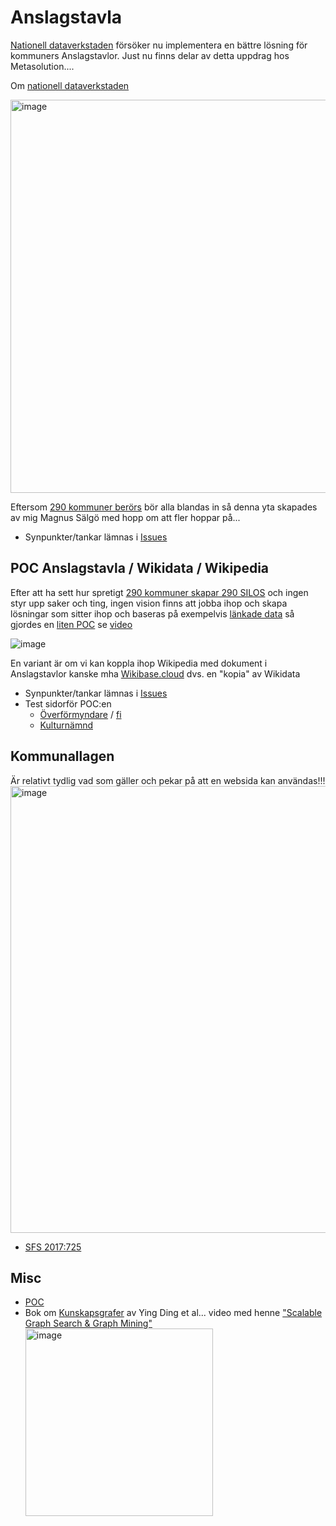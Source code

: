 # Anslagstavla
[Nationell dataverkstaden](https://www.vgregion.se/ov/dataverkstad/) försöker nu implementera en bättre lösning för kommuners Anslagstavlor. Just nu finns delar av detta uppdrag hos Metasolution....

Om [nationell dataverkstaden](https://www.vgregion.se/ov/dataverkstad)

<img width="629" alt="image" src="https://user-images.githubusercontent.com/14206509/193143626-135d51d0-20f7-4e13-adef-42e6980bb357.png">

Eftersom [290 kommuner berörs](https://sweopendata.wikibase.cloud/query/embed.html#%23%23title%3A%20Kommuners%20Anslagstavla%20-%20test%20Wikibase%0A%23defaultView%3AMap%7B%22hide%22%3A%5B%22%3Fcoord%22%5D%7D%0A%0APREFIX%20wb%3A%20%3Chttps%3A%2F%2Fsweopendata.wikibase.cloud%2Fentity%2F%3E%0APREFIX%20wbt%3A%20%3Chttps%3A%2F%2Fsweopendata.wikibase.cloud%2Fprop%2Fdirect%2F%3E%0A%0ASELECT%20distinct%20%3FrLabel%20%3Fvideo%20%3Fcoord%20%3Fimg%20%3FwdQ%20%3FsvWikipedia%20WHERE%20%7B%0A%20%20VALUES%20%20%3FAnslagsTavla%20%7Bwb%3AQ240%7D%0A%20%20%20%3Fr%20wbt%3AP2%20%3FAnslagsTavla%20.%0A%20%20%20%3Fr%20wbt%3AP11%20%3Fvideo.%0A%20%20%3Fr%20wbt%3AP1%20%3FwdQ%0A%20%20BIND%28URI%28concat%28%22http%3A%2F%2Fwww.wikidata.org%2Fentity%2F%22%2C%3FwdQ%29%29%20AS%20%3Fwikidata_iri%29%0A%20%20%0A%20SERVICE%20%3Chttps%3A%2F%2Fquery.wikidata.org%2Fsparql%3E%20%7B%0A%20%20%20%20%3Fwikidata_iri%20wdt%3AP625%20%3Fcoord.%0A%20%20%20OPTIONAL%20%7B%20%3Fwikidata_iri%20wdt%3AP41%20%3Fflag%20%7D%0A%20%20%20OPTIONAL%20%7B%20%3Fwikidata_iri%20wdt%3AP94%20%3Fcoat%20%7D%0A%20%20%20OPTIONAL%20%7B%20%3Fwikidata_iri%20wdt%3AP154%20%3Flogo%20%7D%0A%20%20%20OPTIONAL%20%7B%20%3Fwikidata_iri%20wdt%3AP18%20%3Fimage%20%7D%20%20%0A%20%20%20BIND%28%20COALESCE%28%3Fflag%2C%20%3Fcoat%2C%20%3Flogo%2C%20%3Fimage%29%20as%20%3Fimg%20%29%0A%20%20%20OPTIONAL%20%7B%0A%20%20%20%20%20%20%3FsvWikipedia%20schema%3Aabout%20%3Fwikidata_iri%20.%0A%20%20%20%20%20%20%3FsvWikipedia%20schema%3AinLanguage%20%22sv%22%20.%0A%20%20%20%20%20%20%3FsvWikipedia%20schema%3AisPartOf%20%3Chttps%3A%2F%2Fsv.wikipedia.org%2F%3E%20.%0A%20%20%20%20%7D%0A%20%20%20%20%7D%0A%09SERVICE%20wikibase%3Alabel%20%7B%20bd%3AserviceParam%20wikibase%3Alanguage%20%22sv%2Cen%22.%20%7D%0A%7D) bör alla blandas in så denna yta skapades av mig Magnus Sälgö med hopp om att fler hoppar på...
* Synpunkter/tankar lämnas i <a href="https://github.com/salgo60/Anslagstavla/issues">Issues</a>

## POC Anslagstavla / Wikidata / Wikipedia
Efter att ha sett hur spretigt [290 kommuner skapar 290 SILOS](https://sweopendata.wikibase.cloud/query/embed.html#%23%23title%3A%20Kommuners%20Anslagstavla%20-%20test%20Wikibase%0A%23defaultView%3AMap%7B%22hide%22%3A%5B%22%3Fcoord%22%5D%7D%0A%0APREFIX%20wb%3A%20%3Chttps%3A%2F%2Fsweopendata.wikibase.cloud%2Fentity%2F%3E%0APREFIX%20wbt%3A%20%3Chttps%3A%2F%2Fsweopendata.wikibase.cloud%2Fprop%2Fdirect%2F%3E%0A%0ASELECT%20distinct%20%3FrLabel%20%3Fvideo%20%3Fcoord%20%3Fimg%20%3FwdQ%20%3FsvWikipedia%20WHERE%20%7B%0A%20%20VALUES%20%20%3FAnslagsTavla%20%7Bwb%3AQ240%7D%0A%20%20%20%3Fr%20wbt%3AP2%20%3FAnslagsTavla%20.%0A%20%20%20%3Fr%20wbt%3AP11%20%3Fvideo.%0A%20%20%3Fr%20wbt%3AP1%20%3FwdQ%0A%20%20BIND%28URI%28concat%28%22http%3A%2F%2Fwww.wikidata.org%2Fentity%2F%22%2C%3FwdQ%29%29%20AS%20%3Fwikidata_iri%29%0A%20%20%0A%20SERVICE%20%3Chttps%3A%2F%2Fquery.wikidata.org%2Fsparql%3E%20%7B%0A%20%20%20%20%3Fwikidata_iri%20wdt%3AP625%20%3Fcoord.%0A%20%20%20OPTIONAL%20%7B%20%3Fwikidata_iri%20wdt%3AP41%20%3Fflag%20%7D%0A%20%20%20OPTIONAL%20%7B%20%3Fwikidata_iri%20wdt%3AP94%20%3Fcoat%20%7D%0A%20%20%20OPTIONAL%20%7B%20%3Fwikidata_iri%20wdt%3AP154%20%3Flogo%20%7D%0A%20%20%20OPTIONAL%20%7B%20%3Fwikidata_iri%20wdt%3AP18%20%3Fimage%20%7D%20%20%0A%20%20%20BIND%28%20COALESCE%28%3Fflag%2C%20%3Fcoat%2C%20%3Flogo%2C%20%3Fimage%29%20as%20%3Fimg%20%29%0A%20%20%20OPTIONAL%20%7B%0A%20%20%20%20%20%20%3FsvWikipedia%20schema%3Aabout%20%3Fwikidata_iri%20.%0A%20%20%20%20%20%20%3FsvWikipedia%20schema%3AinLanguage%20%22sv%22%20.%0A%20%20%20%20%20%20%3FsvWikipedia%20schema%3AisPartOf%20%3Chttps%3A%2F%2Fsv.wikipedia.org%2F%3E%20.%0A%20%20%20%20%7D%0A%20%20%20%20%7D%0A%09SERVICE%20wikibase%3Alabel%20%7B%20bd%3AserviceParam%20wikibase%3Alanguage%20%22sv%2Cen%22.%20%7D%0A%7D) och ingen styr upp saker och ting, ingen vision finns att jobba ihop och skapa lösningar som sitter ihop och baseras på exempelvis [länkade data](https://sv.wikipedia.org/wiki/L%C3%A4nkade_data) så gjordes en [liten POC](https://github.com/salgo60/ProjectOutdoorGyms/issues/120#issuecomment-1242183361) se [video](https://www.youtube.com/watch?v=YNILvlAW3SM)


![image](https://user-images.githubusercontent.com/14206509/193144234-9ea62c6e-89f2-4be9-8dc9-c4061e6a57e0.png)

En variant är om vi kan koppla ihop Wikipedia med dokument i Anslagstavlor kanske mha <a target=_blank href="https://sweopendata.wikibase.cloud/wiki/Kommuner">Wikibase.cloud</a> dvs. en "kopia" av Wikidata
* Synpunkter/tankar lämnas i <a href="https://github.com/salgo60/Anslagstavla/issues">Issues</a>
* Test sidorför POC:en
  *  <a target="_blank" href="https://www.wikidata.org/wiki/Special:GoToLinkedPage/svwiki/Q10728573" target="_blank">Överförmyndare</a> / <a target="_blank" href="https://www.wikidata.org/wiki/Special:GoToLinkedPage/fiwiki/Q10728573">fi</a>
  *  <a target="_blank" href="https://www.wikidata.org/wiki/Special:GoToLinkedPage/svwiki/Q60970797">Kulturnämnd</a>

## Kommunallagen
Är relativt tydlig vad som gäller och pekar på att en websida kan användas!!!
<img width="715" alt="image" src="https://user-images.githubusercontent.com/14206509/193219069-2d5acc21-ec90-46aa-8384-f8a63c33ca98.png">

* [SFS 2017:725](https://www.riksdagen.se/sv/dokument-lagar/dokument/svensk-forfattningssamling/kommunallag-2017725_sfs-2017-725)

## Misc
* [POC](https://github.com/salgo60/ProjectOutdoorGyms/issues/120#issuecomment-1242183361)
* Bok om [Kunskapsgrafer](https://kgbook.org/) av Ying Ding et al... video med henne ["Scalable Graph Search & Graph Mining"](https://watch.knowledgegraph.tech/videos/ying-ding-katana-graph-solutions-scalable-graph-search-graph-mining)
[<img width="300" alt="image" src="https://user-images.githubusercontent.com/14206509/193150119-de0c62ef-3026-4581-ab05-583cfe33f200.png">](https://kgbook.org/)
